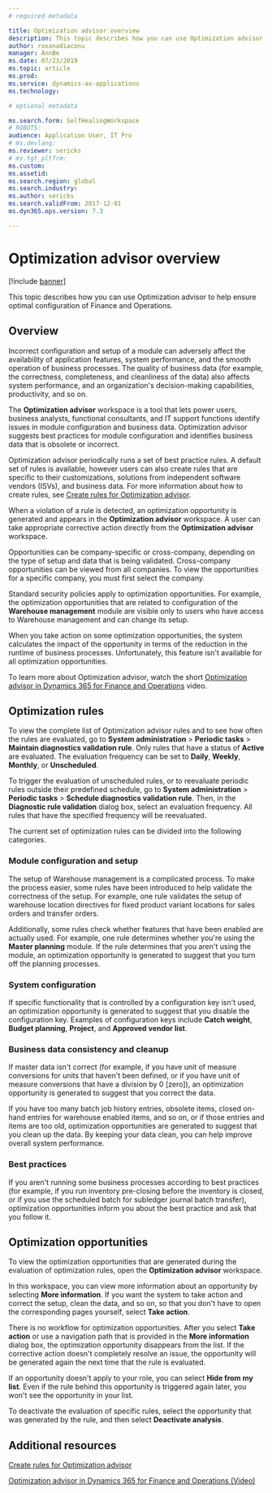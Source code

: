```yaml
---
# required metadata

title: Optimization advisor overview
description: This topic describes how you can use Optimization advisor to help ensure optimal configuration of Finance and Operations. 
author: roxanadiaconu
manager: AnnBe
ms.date: 07/23/2019
ms.topic: article
ms.prod: 
ms.service: dynamics-ax-applications
ms.technology: 

# optional metadata

ms.search.form: SelfHealingWorkspace
# ROBOTS: 
audience: Application User, IT Pro
# ms.devlang: 
ms.reviewer: sericks
# ms.tgt_pltfrm: 
ms.custom: 
ms.assetid: 
ms.search.region: global
ms.search.industry: 
ms.author: sericks
ms.search.validFrom: 2017-12-01
ms.dyn365.ops.version: 7.3 

---
```


# Optimization advisor overview

[!include [banner](../includes/banner.md)]

This topic describes how you can use Optimization advisor to help ensure optimal configuration of Finance and Operations.

## Overview

Incorrect configuration and setup of a module can adversely affect the availability of application features, system performance, and the smooth operation of business processes. The quality of business data (for example, the correctness, completeness, and cleanliness of the data) also affects system performance, and an organization's decision-making capabilities, productivity, and so on.

The **Optimization advisor** workspace is a tool that lets power users, business analysts, functional consultants, and IT support functions identify issues in module configuration and business data. Optimization advisor suggests best practices for module configuration and identifies business data that is obsolete or incorrect.

Optimization advisor periodically runs a set of best practice rules. A default set of rules is available, however users can also create rules that are specific to their customizations, solutions from independent software vendors (ISVs), and business data. For more information about how to create rules, see [Create rules for Optimization advisor](./create-rules-optimization-advisor.md).

When a violation of a rule is detected, an optimization opportunity is generated and appears in the **Optimization advisor** workspace. A user can take appropriate corrective action directly from the **Optimization advisor** workspace.

Opportunities can be company-specific or cross-company, depending on the type of setup and data that is being validated. Cross-company opportunities can be viewed from all companies. To view the opportunities for a specific company, you must first select the company.

Standard security policies apply to optimization opportunities. For example, the optimization opportunities that are related to configuration of the **Warehouse management** module are visible only to users who have access to Warehouse management and can change its setup.

When you take action on some optimization opportunities, the system calculates the impact of the opportunity in terms of the reduction in the runtime of business processes. Unfortunately, this feature isn't available for all optimization opportunities.

To learn more about Optimization advisor, watch the short [Optimization advisor in Dynamics 365 for Finance and Operations](https://www.youtube.com/watch?v=MRsAzgFCUSQ) video.

## Optimization rules

To view the complete list of Optimization advisor rules and to see how often the rules are evaluated, go to **System administration** &gt; **Periodic tasks** &gt; **Maintain diagnostics validation rule**. Only rules that have a status of **Active** are evaluated. The evaluation frequency can be set to **Daily**, **Weekly**, **Monthly**, or **Unscheduled**.

To trigger the evaluation of unscheduled rules, or to reevaluate periodic rules outside their predefined schedule, go to **System administration** &gt; **Periodic tasks** &gt; **Schedule diagnostics validation rule**. Then, in the **Diagnostic rule validation** dialog box, select an evaluation frequency. All rules that have the specified frequency will be reevaluated.

The current set of optimization rules can be divided into the following categories.

### Module configuration and setup

The setup of Warehouse management is a complicated process. To make the process easier, some rules have been introduced to help validate the correctness of the setup. For example, one rule validates the setup of warehouse location directives for fixed product variant locations for sales orders and transfer orders.

Additionally, some rules check whether features that have been enabled are actually used. For example, one rule determines whether you're using the **Master planning** module. If the rule determines that you aren't using the module, an optimization opportunity is generated to suggest that you turn off the planning processes.

### System configuration

If specific functionality that is controlled by a configuration key isn't used, an optimization opportunity is generated to suggest that you disable the configuration key. Examples of configuration keys include **Catch weight**, **Budget planning**, **Project**, and **Approved vendor list**.

### Business data consistency and cleanup

If master data isn't correct (for example, if you have unit of measure conversions for units that haven't been defined, or if you have unit of measure conversions that have a division by 0 \[zero\]), an optimization opportunity is generated to suggest that you correct the data. 

If you have too many batch job history entries, obsolete items, closed on-hand entries for warehouse enabled items, and so on, or if those entries and items are too old, optimization opportunities are generated to suggest that you clean up the data. By keeping your data clean, you can help improve overall system performance.

### Best practices

If you aren't running some business processes according to best practices (for example, if you run inventory pre-closing before the inventory is closed, or if you use the scheduled batch for subledger journal batch transfer), optimization opportunities inform you about the best practice and ask that you follow it.

## Optimization opportunities

To view the optimization opportunities that are generated during the evaluation of optimization rules, open the **Optimization advisor** workspace.

In this workspace, you can view more information about an opportunity by selecting **More information**. If you want the system to take action and correct the setup, clean the data, and so on, so that you don't have to open the corresponding pages yourself, select **Take action**.

There is no workflow for optimization opportunities. After you select **Take action** or use a navigation path that is provided in the **More information** dialog box, the optimization opportunity disappears from the list. If the corrective action doesn't completely resolve an issue, the opportunity will be generated again the next time that the rule is evaluated.

If an opportunity doesn't apply to your role, you can select **Hide from my list**. Even if the rule behind this opportunity is triggered again later, you won't see the opportunity in your list.

To deactivate the evaluation of specific rules, select the opportunity that was generated by the rule, and then select **Deactivate analysis**.

## Additional resources

[Create rules for Optimization advisor](./create-rules-optimization-advisor.md)

[Optimization advisor in Dynamics 365 for Finance and Operations (Video)](https://www.youtube.com/watch?v=MRsAzgFCUSQ)
